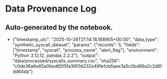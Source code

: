 # Data Provenance Log
Auto-generated by the notebook.
---
- {"timestamp_utc": "2025-10-28T21:14:18.168905+00:00", "data_type": "synthetic_syscall_dataset", "params": {"records": 5, "fields": ["timestamp", "syscall", "process_name", "alert_flag"], "environment": "Python 3.12.12, pandas 2.2.2"}, "output": "data/processed/syscalls_summary.csv", "sha256": "c0de36a6e65a0bed65f5fa36f0d232e49fefcb6aee3a5c0bd89a2c2d6fdd64da"}

